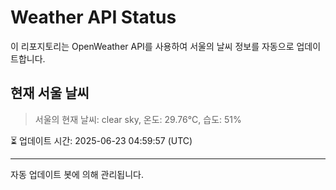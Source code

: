
# Weather API Status

이 리포지토리는 OpenWeather API를 사용하여 서울의 날씨 정보를 자동으로 업데이트합니다.

## 현재 서울 날씨
> 서울의 현재 날씨: clear sky, 온도: 29.76°C, 습도: 51%

⏳ 업데이트 시간: 2025-06-23 04:59:57 (UTC)

---
자동 업데이트 봇에 의해 관리됩니다.
